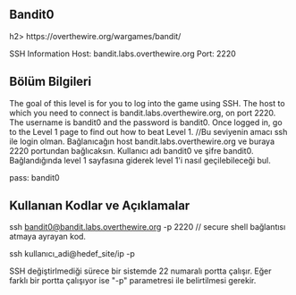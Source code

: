 <h2>Bandit0</h2>h2>
https://overthewire.org/wargames/bandit/

SSH Information
Host: bandit.labs.overthewire.org
Port: 2220



<h2>Bölüm Bilgileri</h2>
The goal of this level is for you to log into the game using SSH. The host to which you need to connect is bandit.labs.overthewire.org, on port 2220. The username is bandit0 and the password is bandit0. Once logged in, go to the Level 1 page to find out how to beat Level 1.
//Bu seviyenin amacı ssh ile login olman. Bağlanıcağın host bandit.labs.overthewire.org ve buraya 2220 portundan bağlıcaksın. Kullanıcı adı bandit0 ve şifre bandit0. Bağlandığında level 1 sayfasına giderek level 1'i nasıl geçilebileceği bul. 

pass: bandit0

<h2>Kullanıan Kodlar ve Açıklamalar</h2>

ssh bandit0@bandit.labs.overthewire.org -p 2220 // secure shell bağlantısı atmaya ayrayan kod.

ssh kullanıcı_adi@hedef_site/ip -p <port>

SSH değiştirlmediği sürece bir sistemde 22 numaralı portta çalışır. Eğer farklı bir portta çalışıyor ise "-p" parametresi ile belirtilmesi gerekir.
